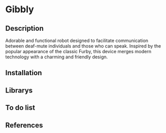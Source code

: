 # Gibbly

## Description
Adorable and functional robot designed to facilitate communication between deaf-mute individuals and those who can speak. Inspired by the popular appearance of the classic Furby, this device merges modern technology with a charming and friendly design.

## Installation


## Librarys


## To do list


## References

